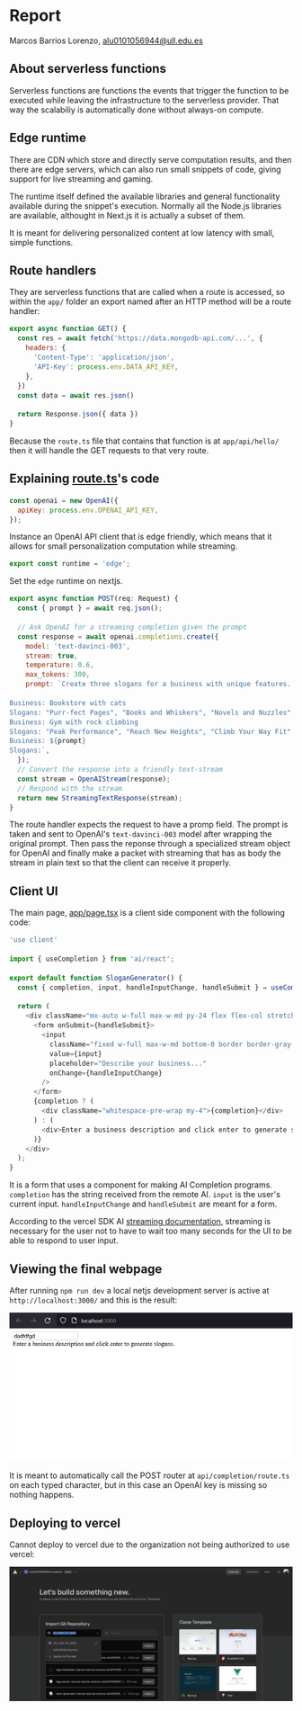 # Report

Marcos Barrios Lorenzo, alu0101056944@ull.edu.es

## About serverless functions

Serverless functions are functions the events that trigger the function to be executed while leaving the infrastructure to the serverless provider. That way the scalabiliy is automatically done without always-on compute.

## Edge runtime

There are CDN which store and directly serve computation results, and then there are edge servers, which can also run small snippets of code, giving support for live streaming and gaming.

The runtime itself defined the available libraries and general functionality available during the snippet's execution. Normally all the Node.js libraries are available, althought in Next.js it is actually a subset of them.

It is meant for delivering personalized content at low latency with small, simple functions.

## Route handlers

They are serverless functions that are called when a route is accessed, so within the `app/` folder an export named after an HTTP method will be a route handler:

```js
export async function GET() {
  const res = await fetch('https://data.mongodb-api.com/...', {
    headers: {
      'Content-Type': 'application/json',
      'API-Key': process.env.DATA_API_KEY,
    },
  })
  const data = await res.json()
 
  return Response.json({ data })
}
```

Because the `route.ts` file that contains that function is at `app/api/hello/` then it will handle the GET requests to that very route.

## Explaining [route.ts](../app/api/completion/route.ts)'s code

```js
const openai = new OpenAI({
  apiKey: process.env.OPENAI_API_KEY,
});
```

Instance an OpenAI API client that is edge friendly, which means that it allows for small personalization computation while streaming.

```js
export const runtime = 'edge';
```

Set the `edge` runtime on nextjs.

```js
export async function POST(req: Request) {
  const { prompt } = await req.json();
 
  // Ask OpenAI for a streaming completion given the prompt
  const response = await openai.completions.create({
    model: 'text-davinci-003',
    stream: true,
    temperature: 0.6,
    max_tokens: 300,
    prompt: `Create three slogans for a business with unique features.
 
Business: Bookstore with cats
Slogans: "Purr-fect Pages", "Books and Whiskers", "Novels and Nuzzles"
Business: Gym with rock climbing
Slogans: "Peak Performance", "Reach New Heights", "Climb Your Way Fit"
Business: ${prompt}
Slogans:`,
  });
  // Convert the response into a friendly text-stream
  const stream = OpenAIStream(response);
  // Respond with the stream
  return new StreamingTextResponse(stream);
}
```

The route handler expects the request to have a promp field. The prompt is taken and sent to OpenAI's `text-davinci-003` model after wrapping the original prompt. Then pass the reponse through a specialized stream object for OpenAI and finally make a packet with streaming that has as body the stream in plain text so that the client can receive it properly.

## Client UI

The main page, [app/page.tsx](../app/page.tsx) is a client side component with the following code:

```js
'use client'
 
import { useCompletion } from 'ai/react';
 
export default function SloganGenerator() {
  const { completion, input, handleInputChange, handleSubmit } = useCompletion();
 
  return (
    <div className="mx-auto w-full max-w-md py-24 flex flex-col stretch">
      <form onSubmit={handleSubmit}>
        <input
          className="fixed w-full max-w-md bottom-0 border border-gray-300 rounded mb-8 shadow-xl p-2 dark:text-black"
          value={input}
          placeholder="Describe your business..."
          onChange={handleInputChange}
        />
      </form>
      {completion ? (
        <div className="whitespace-pre-wrap my-4">{completion}</div>
      ) : (
        <div>Enter a business description and click enter to generate slogans.</div>
      )}
    </div>
  );
}
```

It is a form that uses a component for making AI Completion programs. `completion` has the string received from the remote AI. `input` is the user's current input. `handleInputChange` and `handleSubmit` are meant for a form.

According to the vercel SDK AI [streaming documentation](https://github.com/ULL-prompt-engineering/vercel-sdk-ai-quickstart/blob/main/docs/streaming.md), streaming is necessary for the user not to have to wait too many seconds for the UI to be able to respond to user input.

## Viewing the final webpage

After running `npm run dev` a local netjs development server is active at `http://localhost:3000/` and this is the result:

![screenshot of the webpage](./opened_initial_ai_ui.png)

It is meant to automatically call the POST router at `api/completion/route.ts` on each typed character, but in this case an OpenAI key is missing so nothing happens.

## Deploying to vercel

Cannot deploy to vercel due to the organization not being authorized to use vercel:

![screenshot of vercel repo selector webpage](./cannot_deploy_to_vercel.png)
